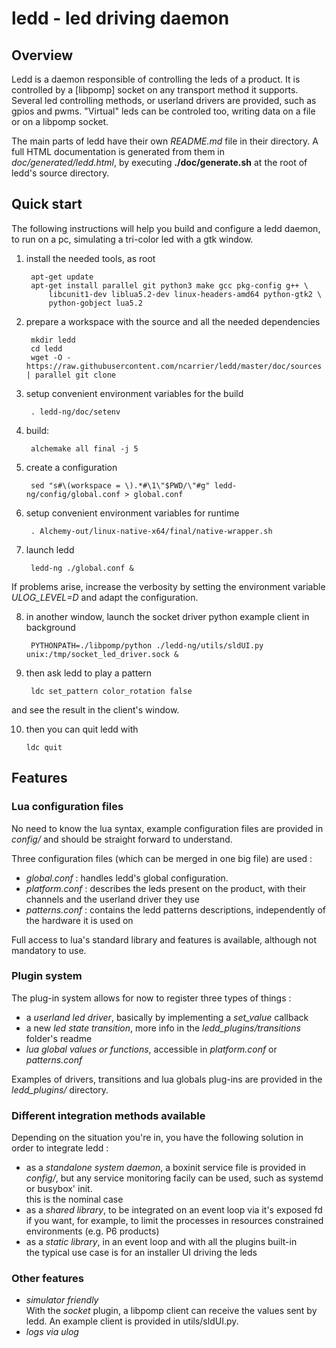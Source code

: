 # ledd - led driving daemon

## Overview

Ledd is a daemon responsible of controlling the leds of a product.
It is controlled by a [libpomp] socket on any transport method it supports.
Several led controlling methods, or userland drivers are provided, such as
gpios and pwms.
"Virtual" leds can be controled too, writing data on a file or on a libpomp
socket.

The main parts of ledd have their own *README.md* file in their directory.
A full HTML documentation is generated from them in *doc/generated/ledd.html*,
by executing **./doc/generate.sh** at the root of ledd's source directory.

## Quick start

The following instructions will help you build and configure a ledd daemon, to
run on a pc, simulating a tri-color led with a gtk window.

1. install the needed tools, as root

        apt-get update
        apt-get install parallel git python3 make gcc pkg-config g++ \
            libcunit1-dev liblua5.2-dev linux-headers-amd64 python-gtk2 \
            python-gobject lua5.2

2. prepare a workspace with the source and all the needed dependencies

        mkdir ledd
        cd ledd
        wget -O - https://raw.githubusercontent.com/ncarrier/ledd/master/doc/sources | parallel git clone

3. setup convenient environment variables for the build

        . ledd-ng/doc/setenv

4. build:

        alchemake all final -j 5

5. create a configuration

        sed "s#\(workspace = \).*#\1\"$PWD/\"#g" ledd-ng/config/global.conf > global.conf

6. setup convenient environment variables for runtime

        . Alchemy-out/linux-native-x64/final/native-wrapper.sh

7. launch ledd

        ledd-ng ./global.conf &

If problems arise, increase the verbosity by setting the environment variable
*ULOG_LEVEL=D* and adapt the configuration.

8. in another window, launch the socket driver python example client in
background

        PYTHONPATH=./libpomp/python ./ledd-ng/utils/sldUI.py unix:/tmp/socket_led_driver.sock &

9. then ask ledd to play a pattern

        ldc set_pattern color_rotation false  

and see the result in the client's window.

10. then you can quit ledd with

        ldc quit

<h2 id="toc_title"></h2>

<div id="toc"></div>

## Features

### Lua configuration files

No need to know the lua syntax, example configuration files are provided in
*config/* and should be straight forward to understand.

Three configuration files (which can be merged in one big file) are used :

* *global.conf* : handles ledd's global configuration.
* *platform.conf* : describes the leds present on the product, with their
   channels and the userland driver they use
* *patterns.conf* : contains the ledd patterns descriptions, independently of
   the hardware it is used on

Full access to lua's standard library and features is available, although not
mandatory to use.

### Plugin system

The plug-in system allows for now to register three types of things :

 * a *userland led driver*, basically by implementing a *set\_value* callback
 * a new *led state transition*, more info in the *ledd\_plugins/transitions*
folder's readme
 * *lua global values or functions*, accessible in *platform.conf* or
*patterns.conf*

Examples of drivers, transitions and lua globals plug-ins are provided in the
*ledd\_plugins/* directory.

### Different integration methods available

Depending on the situation you're in, you have the following solution in order
to integrate ledd :

* as a *standalone system daemon*, a boxinit service file is provided in
*config/*, but any service monitoring facily can be used, such as systemd or
busybox' init.  
    this is the nominal case
* as a *shared library*, to be integrated on an event loop via it's exposed fd  
    if you want, for example, to limit the processes in resources constrained
    environments (e.g. P6 products)
* as a *static library*, in an event loop and with all the plugins built-in  
    the typical use case is for an installer UI driving the leds

### Other features

* *simulator friendly*  
With the *socket* plugin, a libpomp client can receive the values sent by ledd.
An example client is provided in utils/sldUI.py.
* *logs via ulog*
